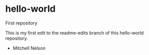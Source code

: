 # hello-world
First repository


This is my first edit to the readme-edits branch of this hello-world repository.

- Mitchell Nelson